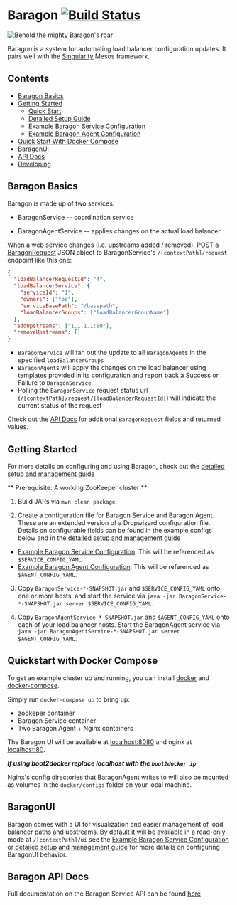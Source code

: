 <a id="top"></a>
# Baragon [![Build Status](https://travis-ci.org/HubSpot/Baragon.svg?branch=master)](https://travis-ci.org/HubSpot/Baragon)

![Behold the mighty Baragon's roar](http://i.imgur.com/mCbkbcZ.jpg)

Baragon is a system for automating load balancer configuration updates. It pairs well with the [Singularity](https://github.com/HubSpot/Singularity) Mesos framework.

## Contents

- [Baragon Basics](#basics)
- [Getting Started](#start)
  - [Quick Start](#start)
  - [Detailed Setup Guide](Docs/managing_baragon.md)
  - [Example Baragon Service Configuration](Docs/config/baragon_service_config.md)
  - [Example Baragon Agent Configuration](Docs/config/baragon_agent_config.md)
- [Quick Start With Docker Compose](#docker)
- [BaragonUI](#ui)
- [API Docs](Docs/api.md)
- [Developing](Docs/development.md)

<a id="basics"></a>
## Baragon Basics

Baragon is made up of two services:

- BaragonService -- coordination service

- BaragonAgentService -- applies changes on the actual load balancer

When a web service changes (i.e. upstreams added / removed), POST a [BaragonRequest](Docs/api.md#requests) JSON object to BaragonService's `/[contextPath]/request` endpoint like this one:

```json
{
  "loadBalancerRequestId": "4",
  "loadBalancerService": {
    "serviceId": "1",
    "owners": ["foo"],
    "serviceBasePath": "/basepath",
    "loadBalancerGroups": ["loadBalancerGroupName"]
  },
  "addUpstreams": ["1.1.1.1:80"],
  "removeUpstreams": []
}
```

- `BaragonService` will fan out the update to all `BaragonAgent`s in the specified `loadBalancerGroups`
- `BaragonAgent`s will apply the changes on the load balancer using templates provided in its configuration and report back a Success or Failure to `BaragonService`
- Polling the `BaragonService` request status url (`/[contextPath]/request/{loadBalancerRequestId}`) will indicate the current status of the request

Check out the [API Docs](Docs/api.md) for additional `BaragonRequest` fields and returned values.

<a id="start"></a>
## Getting Started

For more details on configuring and using Baragon, check out the [detailed setup and management guide](Docs/managing_baragon.md)

** Prerequisite: A working ZooKeeper cluster **

1. Build JARs via `mvn clean package`.

2. Create a configuration file for Baragon Service and Baragon Agent. These are an extended version of a Dropwizard configuration file. Details on configurable fields can be found in the example configs below and in the [detailed setup and management guide](Docs/managing_baragon.md) 
  - [Example Baragon Service Configuration](Docs/config/baragon_service_config.md). This will be referenced as `$SERVICE_CONFIG_YAML`.
  - [Example Baragon Agent Configuration](Docs/config/baragon_agent_config.md). This will be referenced as `$AGENT_CONFIG_YAML`.

3. Copy `BaragonService-*-SNAPSHOT.jar` and `$SERVICE_CONFIG_YAML` onto one or more hosts, and start the service via `java -jar BaragonService-*-SNAPSHOT.jar server $SERVICE_CONFIG_YAML`.

4. Copy `BaragonAgentService-*-SNAPSHOT.jar` and `$AGENT_CONFIG_YAML` onto each of your load balancer hosts. Start the BaragonAgent service via `java -jar BaragonAgentService-*-SNAPSHOT.jar server $AGENT_CONFIG_YAML`.

<a id="docker"></a>
## Quickstart with Docker Compose

To get an example cluster up and running, you can install [docker](https://docs.docker.com/installation/) and [docker-compose](https://docs.docker.com/compose/#installation-and-set-up).

Simply run `docker-compose up` to bring up:
- zookeper container
- Baragon Service container
- Two Baragon Agent + Nginx containers

The Baragon UI will be available at [localhost:8080](http://localhost:8080) and nginx at [localhost:80](http://localhost:80).

***If using boot2docker replace localhost with the `boot2docker ip`***

Nginx's config directories that BaragonAgent writes to will also be mounted as volumes in the `docker/configs` folder on your local machine.

<a id="ui"></a>
## BaragonUI
 
Baragon comes with a UI for visualization and easier management of load balancer paths and upstreams. By default it will be available in a read-only mode at `/[contextPath]/ui` see the [Example Baragon Service Configuration](Docs/config/baragon_service_config.md) or [detailed setup and management guide](Docs/managing_baragon.md) for more details on configuring BaragonUI behavior.

## Baragon API Docs

Full documentation on the Baragon Service API can be found [here](Docs/api.md)
